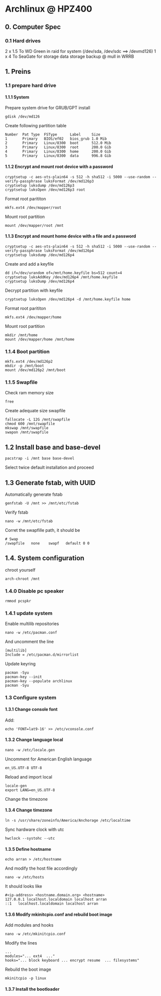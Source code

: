# Archlinux @ HPZ400

## 0. Computer Spec
### 0.1 Hard drives
2 x 1.5 To WD Green in raid for system (/dev/sda, /dev/sdc ==> /devmd126)
1 x 4 To SeaGate for storage
data storage backup @ mull in WRRB


## 1. Preins
### 1.1 prepare hard drive
#### 1.1.1 System
Prepare system drive for GRUB/GPT install
```
gdisk /dev/md126
```
Create following partition table
```
Number  Pat Type  FSType      Label     Size
1       Primary   BIOS/ef02   bios_grub 1.0 Mib
2       Primary   Linux/8300  boot      512.0 Mib
3       Primary   Linux/8300  root      200.0 Gib
4       Primary   Linux/8300  home      200.0 Gib
5       Primary   Linux/8300  data      996.8 Gib 
```

#### 1.1.2 Encrypt and mount root device with a password
```
cryptsetup -c aes-xts-plain64 -s 512 -h sha512 -i 5000 --use-random --verify-passphrase luksFormat /dev/md126p3
cryptsetup luksdump /dev/md126p3
cryptsetup luksOpen /dev/md126p3 root
```
Format root parititon
```
mkfs.ext4 /dev/mapper/root
```
Mount root partition
```
mount /dev/mapper/root /mnt
```
#### 1.1.3 Encrypt and mount home device with a file and a password
```
cryptsetup -c aes-xts-plain64 -s 512 -h sha512 -i 5000 --use-random --verify-passphrase luksFormat /dev/md126p4
cryptsetup luksdump /dev/md126p4
```
Create and add a keyfile
```
dd if=/dev/urandom of=/mnt/home.keyfile bs=512 count=4
cryptsetup luksAddKey /dev/md126p4 /mnt/home.keyfile
cryptsetup luksDump /dev/md126p4
```
Decrypt partition with keyfile
```
cryptsetup luksOpen /dev/md126p4 -d /mnt/home.keyfile home
```
Format root parititon
```
mkfs.ext4 /dev/mapper/home
```
Mount root partition
```
mkdir /mnt/home
mount /dev/mapper/home /mnt/home
```
### 1.1.4 Boot partition
```
mkfs.ext4 /dev/md126p2
mkdir -p /mnt/boot
mount /dev/md126p2 /mnt/boot
```
### 1.1.5 Swapfile
Check ram memory size
```
free
```
Create adequate size swapfile
```
fallocate -L 12G /mnt/swapfile
chmod 600 /mnt/swapfile
mkswap /mnt/swapfile
swapon /mnt/swapfile
```

## 1.2 Install base and base-devel
```
pacstrap -i /mnt base base-devel
```
Select twice default installation and proceed

## 1.3 Generate fstab, with UUID
Automatically generate fstab
```
genfstab -U /mnt >> /mnt/etc/fstab
```
Verify fstab
```
nano -w /mnt/etc/fstab
```
Corret the swapfille path, it should be
```
# Swap
/swapfile	none	swapf 	default 0 0
```

## 1.4. System configuration
chroot yourself
```
arch-chroot /mnt
```

### 1.4.0 Disable pc speaker
```
rmmod pcspkr
```

### 1.4.1 update system
Enable multilib repositories
```
nano -w /etc/pacman.conf
```
And uncomment the line
```
[multilib]
Include = /etc/pacman.d/mirrorlist
```
Update keyring
```
pacman -Syu
pacman-key --init
pacman-key --populate archlinux
pacman -Syu
```
### 1.3 Configure system
#### 1.3.1 Change console font
Add:
```
echo 'FONT=lat9-16' >> /etc/vconsole.conf
```
#### 1.3.2 Change language local
```
nano -w /etc/locale.gen
```
Uncomment for American English language
```
en_US.UTF-8 UTF-8
```
Reload and import local
```
locale-gen
export LANG=en_US.UTF-8
```
Change the timezone
#### 1.3.4 Change timezone
```
ln -s /usr/share/zoneinfo/America/Anchorage /etc/localtime
```
Sync hardware clock with utc
```
hwclock --systohc --utc
```
#### 1.3.5 Define hostname
```
echo arran > /etc/hostname
```
And modify the host file accordingly
```
nano -w /etc/hosts
```
It should looks like
```
#<ip-address> <hostname.domain.org> <hostname>
127.0.0.1 localhost.localdomain localhost arran
::1   localhost.localdomain localhost arran
```
#### 1.3.6 Modify mkinitcpio.conf and rebuild boot image
Add modules and hooks
```
nano -w /etc/mkinitcpio.conf
```
Modify the lines
```
...
modules="... ext4  ..."
hooks="... block keyboard ... encrypt resume  ... filesystems"
```
Rebuild the boot image
```
mkinitcpio -p linux
```
#### 1.3.7 Install the bootloader


